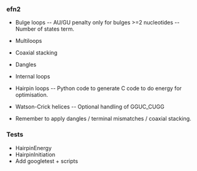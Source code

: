 ### efn2
- Bulge loops
-- AU/GU penalty only for bulges >=2 nucleotides
-- Number of states term.
- Multiloops
- Coaxial stacking
- Dangles
- Internal loops
- Hairpin loops
-- Python code to generate C code to do energy for optimisation.
- Watson-Crick helices
-- Optional handling of GGUC_CUGG

- Remember to apply dangles / terminal mismatches / coaxial stacking.


### Tests
- HairpinEnergy
- HairpinInitiation
- Add googletest + scripts
